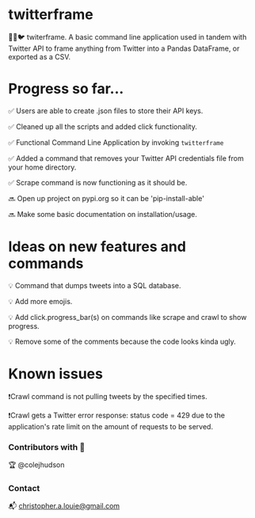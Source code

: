 # twitterframe
🥚🔜🐦 twiterframe. A basic command line application used in tandem with Twitter API to frame anything from Twitter into a Pandas DataFrame, or exported as a CSV.

# Progress so far...

✅ Users are able to create .json files to store their API keys.

✅ Cleaned up all the scripts and added click functionality.

✅ Functional Command Line Application by invoking ```twitterframe```

✅ Added a command that removes your Twitter API credentials file from your home directory.

✅ Scrape command is now functioning as it should be.

🔜 Open up project on pypi.org so it can be 'pip-install-able'

🔜 Make some basic documentation on installation/usage.

# Ideas on new features and commands

💡 Command that dumps tweets into a SQL database.

💡 Add more emojis.

💡 Add click.progress_bar(s) on commands like scrape and crawl to show progress.

💡 Remove some of the comments because the code looks kinda ugly.

# Known issues

❗️Crawl command is not pulling tweets by the specified times.

❗️Crawl gets a Twitter error response: status code = 429 due to the application's rate limit on the amount of requests to be served.

### Contributors with 💚

🏆 @colejhudson

### Contact

📬 christopher.a.louie@gmail.com


